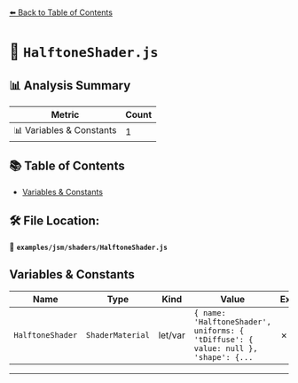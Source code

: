 [⬅️ Back to Table of Contents](../../../index.md)

# 📄 `HalftoneShader.js`

## 📊 Analysis Summary

| Metric | Count |
|--------|-------|
| 📊 Variables & Constants | 1 |

## 📚 Table of Contents

- [Variables & Constants](#variables-constants)

## 🛠️ File Location:
📂 **`examples/jsm/shaders/HalftoneShader.js`**

## Variables & Constants

| Name | Type | Kind | Value | Exported |
|------|------|------|-------|----------|
| `HalftoneShader` | `ShaderMaterial` | let/var | `{ name: 'HalftoneShader', uniforms: { 'tDiffuse': { value: null }, 'shape': {...` | ✗ |


---